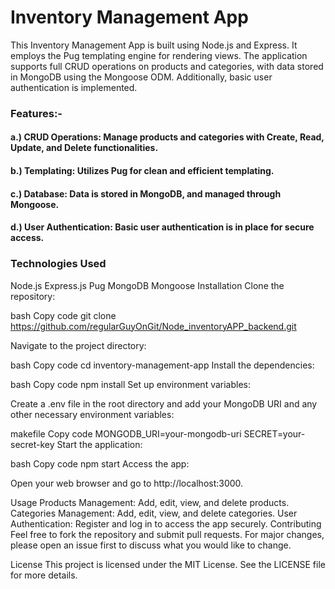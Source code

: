 # Inventory Management App 

This Inventory Management App is built using Node.js and Express. It employs the Pug templating engine for rendering views. The application supports full CRUD operations on products and categories, with data stored in MongoDB using the Mongoose ODM. Additionally, basic user authentication is implemented.

### Features:-

#### a.) CRUD Operations: Manage products and categories with Create, Read, Update, and Delete functionalities.
#### b.) Templating: Utilizes Pug for clean and efficient templating.
#### c.) Database: Data is stored in MongoDB, and managed through Mongoose.
#### d.) User Authentication: Basic user authentication is in place for secure access.

### Technologies Used
Node.js
Express.js
Pug
MongoDB
Mongoose
Installation
Clone the repository:

bash
Copy code
git clone https://github.com/regularGuyOnGit/Node_inventoryAPP_backend.git

Navigate to the project directory:

bash
Copy code
cd inventory-management-app
Install the dependencies:

bash
Copy code
npm install
Set up environment variables:

Create a .env file in the root directory and add your MongoDB URI and any other necessary environment variables:

makefile
Copy code
MONGODB_URI=your-mongodb-uri
SECRET=your-secret-key
Start the application:

bash
Copy code
npm start
Access the app:

Open your web browser and go to http://localhost:3000.

Usage
Products Management: Add, edit, view, and delete products.
Categories Management: Add, edit, view, and delete categories.
User Authentication: Register and log in to access the app securely.
Contributing
Feel free to fork the repository and submit pull requests. For major changes, please open an issue first to discuss what you would like to change.

License
This project is licensed under the MIT License. See the LICENSE file for more details.
